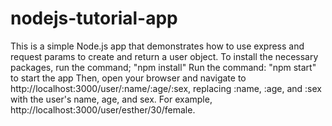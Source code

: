 # nodejs-tutorial-app
This is a simple Node.js app that demonstrates how to use express and request params to create and return a user object.
To install the necessary packages, run the command; "npm install"
Run the command: "npm start" to start the app
Then, open your browser and navigate to http://localhost:3000/user/:name/:age/:sex, replacing :name, :age, and :sex with the user's name, age, and sex. For example, http://localhost:3000/user/esther/30/female.

